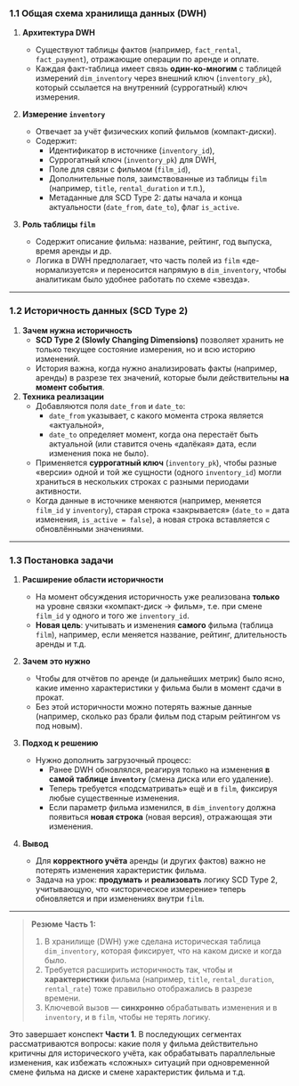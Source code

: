 ### 1.1 Общая схема хранилища данных (DWH)

1. **Архитектура DWH**
    
    - Существуют таблицы фактов (например, `fact_rental`, `fact_payment`), отражающие операции по аренде и оплате.
    - Каждая факт-таблица имеет связь **один-ко-многим** с таблицей измерений `dim_inventory` через внешний ключ (`inventory_pk`), который ссылается на внутренний (суррогатный) ключ измерения.
2. **Измерение `inventory`**
    
    - Отвечает за учёт физических копий фильмов (компакт-диски).
    - Содержит:
        - Идентификатор в источнике (`inventory_id`),
        - Суррогатный ключ (`inventory_pk`) для DWH,
        - Поле для связи с фильмом (`film_id`),
        - Дополнительные поля, заимствованные из таблицы `film` (например, `title`, `rental_duration` и т.п.),
        - Метаданные для SCD Type 2: даты начала и конца актуальности (`date_from`, `date_to`), флаг `is_active`.
3. **Роль таблицы `film`**
    
    - Содержит описание фильма: название, рейтинг, год выпуска, время аренды и др.
    - Логика в DWH предполагает, что часть полей из `film` «де-нормализуется» и переносится напрямую в `dim_inventory`, чтобы аналитикам было удобнее работать по схеме «звезда».

---

### 1.2 Историчность данных (SCD Type 2)

1. **Зачем нужна историчность**
    - **SCD Type 2 (Slowly Changing Dimensions)** позволяет хранить не только текущее состояние измерения, но и всю историю изменений.
    - История важна, когда нужно анализировать факты (например, аренды) в разрезе тех значений, которые были действительны **на момент события**.
2. **Техника реализации**
    - Добавляются поля `date_from` и `date_to`:
        - `date_from` указывает, с какого момента строка является «актуальной»,
        - `date_to` определяет момент, когда она перестаёт быть актуальной (или ставится очень «далёкая» дата, если изменения пока не было).
    - Применяется **суррогатный ключ** (`inventory_pk`), чтобы разные «версии» одной и той же сущности (одного `inventory_id`) могли храниться в нескольких строках с разными периодами активности. 
    - Когда данные в источнике меняются (например, меняется `film_id` у `inventory`), старая строка «закрывается» (`date_to` = дата изменения, `is_active = false`), а новая строка вставляется с обновлёнными значениями.

---

### 1.3 Постановка задачи

1. **Расширение области историчности**
    
    - На момент обсуждения историчность уже реализована **только** на уровне связки «компакт-диск → фильм», т.е. при смене `film_id` у одного и того же `inventory_id`.
    - **Новая цель**: учитывать и изменения **самого** фильма (таблица `film`), например, если меняется название, рейтинг, длительность аренды и т.д.
2. **Зачем это нужно**
    
    - Чтобы для отчётов по аренде (и дальнейших метрик) было ясно, какие именно характеристики у фильма были в момент сдачи в прокат.
    - Без этой историчности можно потерять важные данные (например, сколько раз брали фильм под старым рейтингом vs под новым).
3. **Подход к решению**
    
    - Нужно дополнить загрузочный процесс:
        - Ранее DWH обновлялся, реагируя только на изменения **в самой таблице `inventory`** (смена диска или его удаление).
        - Теперь требуется «подсматривать» ещё и в `film`, фиксируя любые существенные изменения.
        - Если параметр фильма изменился, в `dim_inventory` должна появиться **новая строка** (новая версия), отражающая эти изменения.
4. **Вывод**
    
    - Для **корректного учёта** аренды (и других фактов) важно не потерять изменения характеристик фильма.
    - Задача на урок: **продумать** и **реализовать** логику SCD Type 2, учитывающую, что «историческое измерение» теперь обновляется и при изменениях внутри `film`.

---

> **Резюме Часть 1:**
> 
> 1. В хранилище (DWH) уже сделана историческая таблица `dim_inventory`, которая фиксирует, что на каком диске и когда было.
> 2. Требуется расширить историчность так, чтобы и **характеристики** фильма (например, `title`, `rental_duration`, `rental_rate`) тоже правильно отображались в разрезе времени.
> 3. Ключевой вызов — **синхронно** обрабатывать изменения и в `inventory`, и в `film`, чтобы не терять логику.

Это завершает конспект **Части 1**. В последующих сегментах рассматриваются вопросы: какие поля у фильма действительно критичны для исторического учёта, как обрабатывать параллельные изменения, как избежать «сложных» ситуаций при одновременной смене фильма на диске и смене характеристик фильма и т.д.